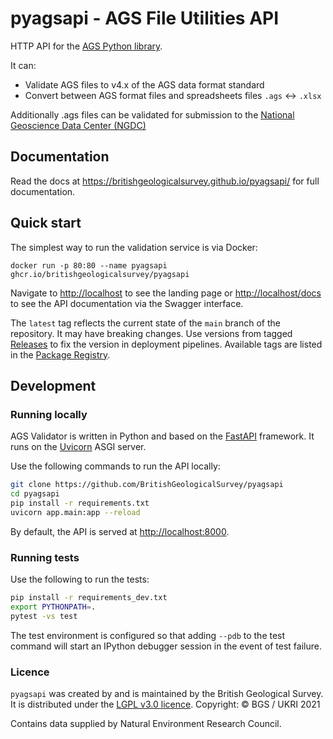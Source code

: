 # pyagsapi - AGS File Utilities API

HTTP API for the [AGS Python library](https://gitlab.com/ags-data-format-wg/ags-python-library).

It can:

- Validate AGS files to v4.x of the AGS data format standard
- Convert between AGS format files and spreadsheets files `.ags` <-> `.xlsx`

Additionally .ags files can be validated for submission to the [National Geoscience Data Center (NGDC)](http://transfer.bgs.ac.uk/ingestion)


## Documentation

Read the docs at https://britishgeologicalsurvey.github.io/pyagsapi/ for full documentation.


## Quick start

The simplest way to run the validation service is via Docker:

```
docker run -p 80:80 --name pyagsapi ghcr.io/britishgeologicalsurvey/pyagsapi
```

Navigate to [http://localhost](http://localhost) to see the landing page or
[http://localhost/docs](http://localhost/docs) to see the API documentation via
the Swagger interface.

The `latest` tag reflects the current state of the `main` branch of the
repository.
It may have breaking changes.
Use versions from tagged [Releases](https://github.com/BritishGeologicalSurvey/pyagsapi/releases) to fix the version in deployment pipelines.
Available tags are listed in the [Package Registry](https://github.com/BritishGeologicalSurvey/AGS-Validator/pkgs/container/pyagsapi).



## Development

### Running locally

AGS Validator is written in Python and based on the
[FastAPI](https://fastapi.tiangolo.com/) framework.
It runs on the [Uvicorn](https://www.uvicorn.org/) ASGI server.

Use the following commands to run the API locally:

```bash
git clone https://github.com/BritishGeologicalSurvey/pyagsapi
cd pyagsapi
pip install -r requirements.txt
uvicorn app.main:app --reload
```

By default, the API is served at
[http://localhost:8000](http://localhost:8000).

### Running tests

Use the following to run the tests:

```bash
pip install -r requirements_dev.txt
export PYTHONPATH=.
pytest -vs test
```

The test environment is configured so that adding `--pdb` to the test command
will start an IPython debugger session in the event of test failure.


### Licence

`pyagsapi` was created by and is maintained by the British Geological Survey.
It is distributed under the [LGPL v3.0 licence](LICENSE).
Copyright: © BGS / UKRI 2021

Contains data supplied by Natural Environment Research Council.
